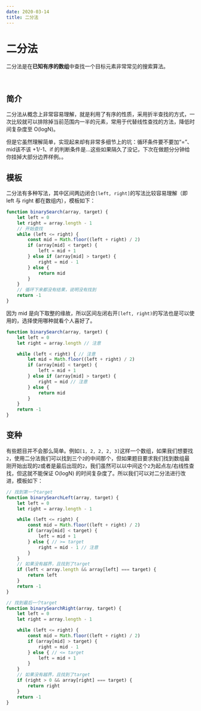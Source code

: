```yaml
---
date: 2020-03-14
title: 二分法
---
```


# 二分法

二分法是在**已知有序的数组**中查找一个目标元素非常常见的搜索算法。

<br>

## 简介

二分法从概念上非常容易理解，就是利用了有序的性质，采用折半查找的方式，一次比较就可以排除掉当前范围内一半的元素，常用于代替线性查找的方法，降低时间复杂度至 O(logN)。

但是它虽然理解简单，实现起来却有非常多细节上的坑：循环条件要不要加“=”、mid该不该 +1/-1、if 的判断条件是...这些如果隔久了没记，下次在做题分分钟给你挂掉大部分边界样例。。

## 模板

二分法有多种写法，其中区间两边闭合`[left, right]`的写法比较容易理解（即 left 与 right 都在数组内），模板如下：

```js
function binarySearch(array, target) {
    let left = 0
    let right = array.length - 1
    // 开始查找
    while (left <= right) {
        const mid = Math.floor((left + right) / 2)
        if (array[mid] < target) {
            left = mid + 1
        } else if (array[mid] > target) {
            right = mid - 1
        } else {
            return mid
        }
    }
    // 循环下来都没有结果，说明没有找到
    return -1
}
```

因为 mid 是向下取整的缘故，所以区间左闭右开`[left, right)`的写法也是可以使用的，选择使用哪种就看个人喜好了。

```js
function binarySearch(array, target) {
    let left = 0
    let right = array.length // 注意

    while (left < right) { // 注意
        let mid = Math.floor((left + right) / 2)
        if (array[mid] < target) {
            left = mid + 1
        } else if (array[mid] > target) {
            right = mid // 注意
        } else {
            return mid
        }
    }
    return -1
}
```

## 变种

有些题目并不会那么简单。例如`[1, 2, 2, 2, 3]`这样一个数组，如果我们想要找`2`，使用二分法我们可以找到三个`2`的中间那个，但如果题目要求我们找到数组最刚开始出现的`2`或者是最后出现的`2`，我们虽然可以以中间这个`2`为起点左/右线性查找，但这就不能保证 O(logN) 的时间复杂度了。所以我们可以对二分法进行改进，模板如下：

```js
// 找到第一个target
function binarySearchLeft(array, target) {
    let left = 0
    let right = array.length - 1

    while (left <= right) {
        const mid = Math.floor((left + right) / 2)
        if (array[mid] < target) {
            left = mid + 1
        } else { // >= target
            right = mid - 1 // 注意
        }
    }
    // 如果没有越界，且找到了target
    if (left < array.length && array[left] === target) {
        return left
    }
    return -1
}

// 找到最后一个target
function binarySearchRight(array, target) {
    let left = 0
    let right = array.length - 1

    while (left <= right) {
        const mid = Math.floor((left + right) / 2)
        if (array[mid] > target) {
            right = mid - 1
        } else { // <= target
            left = mid + 1
        }
    }
    // 如果没有越界，且找到了target
    if (right > 0 && array[right] === target) {
        return right
    }
    return -1
}
```

<br>
